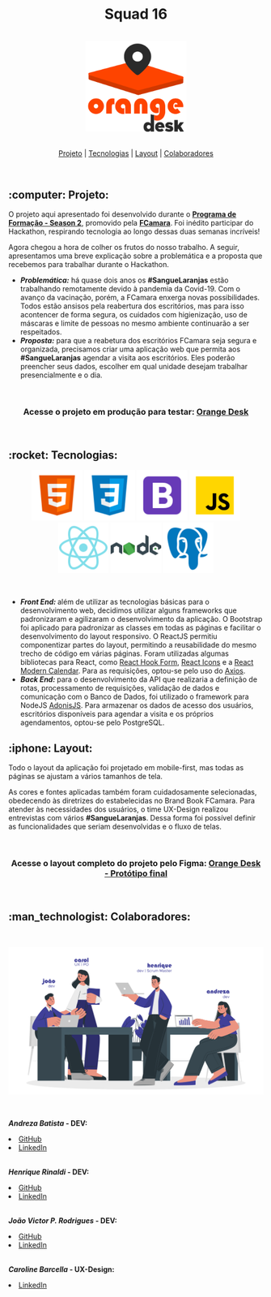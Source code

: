 <h1 align='center'>Squad 16</h1> <br/>
<div align='center'>
        <a href='https://orange-desk-front.herokuapp.com/'><img src='./github/project-img/logo-Orange-Desk.svg' alt='Logo Orange Desk.' width='200px'/></a>
</div>


<br/>

<p align='center'>
  <a href='projeto'>Projeto</a> | 
  <a href='tech'>Tecnologias</a> | 
  <a href='layout'>Layout</a> | 
  <a href='colab'>Colaboradores</a>
</p>

<br/>

<h2 id='projeto'>:computer: Projeto:</h2>
<p>
  O projeto aqui apresentado foi desenvolvido durante o <a href='https://digital.fcamara.com.br/programadeformacao'><strong>Programa de Formação - Season 2</strong></a>, promovido pela <a href='https://www.fcamara.com.br'><strong>FCamara</strong></a>. Foi inédito participar do Hackathon, respirando tecnologia ao longo dessas duas semanas incríveis!
</p>
<p>
  Agora chegou a hora de colher os frutos do nosso trabalho. A seguir, apresentamos uma breve explicação sobre a problemática e a proposta que recebemos para trabalhar durante o Hackathon.  
</p>

<ul>
        <li><strong><em>Problemática:</em></strong> há quase dois anos os <strong>#SangueLaranjas</strong> estão trabalhando remotamente devido à pandemia da Covid-19. Com o avanço da vacinação, porém, a FCamara enxerga novas possibilidades. Todos estão ansisos pela reabertura dos escritórios, mas para isso acontencer de forma segura, os cuidados com higienização, uso de máscaras e limite de pessoas no mesmo ambiente continuarão a ser respeitados.</li>
        <li><strong><em>Proposta:</em></strong> para que a reabetura dos escritórios FCamara seja segura e organizada, precisamos criar uma aplicação web que permita aos <strong>#SangueLaranjas</strong> agendar a visita aos escritórios. Eles poderão preencher seus dados, escolher em qual unidade desejam trabalhar presencialmente e o dia.</li>
</ul>

<br/>
<h3 align='center'>Acesse o projeto em produção para testar: <a href='https://orange-desk-front.herokuapp.com/'><strong>Orange Desk</strong></a></h3>
<br/>

<h2 id='tech'>:rocket: Tecnologias:</h2>
<p align='center'>
        <a href='https://developer.mozilla.org/pt-BR/docs/Web/HTML'><img src='./github/icons/html-5.svg' width='100px'/></a>
        <a href='https://developer.mozilla.org/pt-BR/docs/Web/CSS'><img src='./github/icons/css3.svg' width='100px'/></a>
        <a href='https://getbootstrap.com'><img src='./github/icons/bootstrap.svg' width='100px'/></a>
        <a href='https://developer.mozilla.org/pt-BR/docs/Web/JavaScript'><img src='./github/icons/javascript.svg' width='100px'/></a>
        <a href='https://pt-br.reactjs.org'><img src='./github/icons/react.svg' width='100px'/></a>
        <a href='https://nodejs.org/en/'><img src='./github/icons/nodejs.svg' width='100px'/></a>
        <a href='https://www.postgresql.org'><img src='./github/icons/postgre.svg' width='100px'/></a>
</p>
<br/>
<ul>
        <li><strong><em>Front End: </em></strong>além de utilizar as tecnologias básicas para o desenvolvimento web, decidimos utilizar alguns frameworks que padronizaram e agilizaram o desenvolvimento da aplicação. O Bootstrap foi aplicado para padronizar as classes em todas as páginas e facilitar o desenvolvimento do layout responsivo. O ReactJS permitiu componentizar partes do layout, permitindo a reusabilidade do mesmo trecho de código em várias páginas. Foram utilizadas algumas bibliotecas para React, como <a href='https://react-hook-form.com'>React Hook Form</a>, <a href='https://react-icons.github.io/react-icons/'>React Icons</a> e a <a href='https://kiarash-z.github.io/react-modern-calendar-datepicker/'>React Modern Calendar</a>. Para as requisições, optou-se pelo uso do <a href='https://axios-http.com'>Axios</a>.</li>
        <li><strong><em>Back End: </em></strong>para o desenvolvimento da API que realizaria a definição de rotas, processamento de requisições, validação de dados e comunicação com o Banco de Dados, foi utilizado o framework para NodeJS <a href='https://adonisjs.com'>AdonisJS</a>. Para armazenar os dados de acesso dos usuários, escritórios disponíveis para agendar a visita e os próprios agendamentos, optou-se pelo PostgreSQL.</li>
</ul>

<h2 id='layout'>:iphone: Layout:</h2>
<p>Todo o layout da aplicação foi projetado em mobile-first, mas todas as páginas se ajustam a vários tamanhos de tela.</p> 
<p>
    As cores e fontes aplicadas também foram cuidadosamente selecionadas, obedecendo às diretrizes do estabelecidas no Brand Book FCamara. Para atender às necessidades dos usuários, o time UX-Design realizou entrevistas com vários <strong>#SangueLaranjas</strong>. Dessa forma foi possível definir as funcionalidades que seriam desenvolvidas e o fluxo de telas.
</p>

<br/>
<h3 align='center'>Acesse o layout completo do projeto pelo Figma: <a href='https://www.figma.com/proto/I4aIiNDYrABpeEbjVpujbY/Untitled?node-id=701%3A18737&scaling=min-zoom&page-id=700%3A11868&starting-point-node-id=700%3A11869'><strong>Orange Desk - Protótipo final</strong></a></h3>
<br/>

<h2 id='colab'>:man_technologist: Colaboradores:</h2>
<br/>
<p align='center'>
        <img width='800px' src='./github/project-img/squad-16.png' alt='Vetor ilustrando a squad 16 do Hackathon FCamara - Season 2.'>
</p>
<br/>

<p><strong><em>Andreza Batista</em> - DEV:</strong></p>
<li><a href='https://github.com/AndrezaB97'>GitHub</a></li>
<li><a href='https://www.linkedin.com/in/andreza-batista-401183210/'>LinkedIn</a></li>
<br/>

<p><strong><em>Henrique Rinaldi</em> - DEV:</strong></p>
<li><a href='https://github.com/RickQs'>GitHub</a></li>
<li><a href='https://www.linkedin.com/in/henrique-rinaldi'>LinkedIn</a></li>
<br/>

<p><strong><em>João Victor P. Rodrigues</em> - DEV:</strong></p>
<li><a href='https://github.com/jvpr123'>GitHub</a></li>
<li><a href='https://www.linkedin.com/in/jo%C3%A3o-victor-pereira-rodrigues-6a65b8128/'>LinkedIn</a></li>
<br/>

<p><strong><em>Caroline Barcella</em> - UX-Design:</strong></p>
<li><a href='https://www.linkedin.com/in/carolinebarcella/'>LinkedIn</a></li>
<br/>
